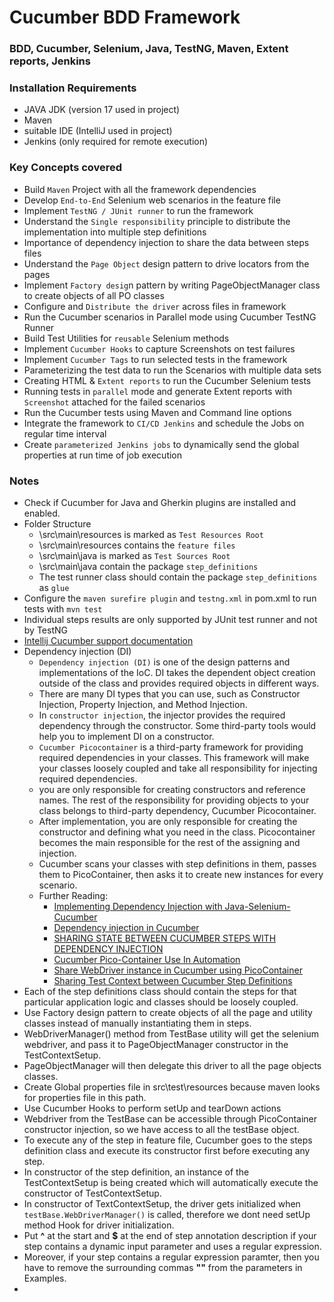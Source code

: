# Cucumber BDD Framework
### BDD, Cucumber, Selenium, Java, TestNG, Maven, Extent reports, Jenkins

### Installation Requirements
* JAVA JDK (version 17 used in project)
* Maven
* suitable IDE (IntelliJ used in project)
* Jenkins (only required for remote execution)

### Key Concepts covered
* Build `Maven` Project with all the framework dependencies
* Develop `End-to-End` Selenium web scenarios in the feature file
* Implement `TestNG / JUnit runner` to run the framework
* Understand the `Single responsibility` principle to distribute the implementation into multiple step definitions
* Importance of dependency injection to share the data between steps files
* Understand the `Page Object` design pattern to drive locators from the pages
* Implement `Factory desig`n pattern by writing PageObjectManager class to create objects of all PO classes
* Configure and `Distribute the driver` across files in framework
* Run the Cucumber scenarios in Parallel mode using Cucumber TestNG Runner
* Build Test Utilities for `reusable` Selenium methods
* Implement `Cucumber Hooks` to capture Screenshots on test failures
* Implement `Cucumber Tags` to run selected tests in the framework
* Parameterizing the test data to run the Scenarios with multiple data sets
* Creating HTML & `Extent reports` to run the Cucumber Selenium tests
* Running tests in `parallel` mode and generate Extent reports with `Screenshot` attached for the failed scenarios
* Run the Cucumber tests using Maven and Command line options
* Integrate the framework to `CI/CD Jenkins` and schedule the Jobs on regular time interval
* Create `parameterized Jenkins jobs` to dynamically send the global properties at run time of job execution


### Notes
* Check if Cucumber for Java and Gherkin plugins are installed and enabled.
* Folder Structure
  * \src\main\resources is marked as `Test Resources Root`
  * \src\main\resources contains the `feature files`
  * \src\main\java is marked as `Test Sources Root`
  * \src\main\java contain the package `step_definitions`
  * The test runner class should contain the package `step_definitions` as `glue`
* Configure the `maven surefire plugin` and `testng.xml` in pom.xml to run tests with `mvn test`
* Individual steps results are only supported by JUnit test runner and not by TestNG
* [Intellij Cucumber support documentation](https://www.jetbrains.com/help/idea/cucumber-support.html)
* Dependency injection (DI)
  * `Dependency injection (DI)` is one of the design patterns and implementations of the IoC. DI takes the dependent object creation outside of the class and provides required objects in different ways.
  * There are many DI types that you can use, such as Constructor Injection, Property Injection, and Method Injection.
  * In `constructor injection`, the injector provides the required dependency through the constructor. Some third-party tools would help you to implement DI on a constructor. 
  * `Cucumber Picocontainer` is a third-party framework for providing required dependencies in your classes. This framework will make your classes loosely coupled and take all responsibility for injecting required dependencies.
  * you are only responsible for creating constructors and reference names. The rest of the responsibility for providing objects to your class belongs to third-party dependency, Cucumber Picocontainer.
  * After implementation, you are only responsible for creating the constructor and defining what you need in the class. Picocontainer becomes the main responsible for the rest of the assigning and injection.
  * Cucumber scans your classes with step definitions in them, passes them to PicoContainer, then asks it to create new instances for every scenario.
  * Further Reading:
    * [Implementing Dependency Injection with Java-Selenium-Cucumber](https://www.kloia.com/blog/implementing-dependency-injection-with-java-selenium-cucumber)
    * [Dependency injection in Cucumber](https://www.numpyninja.com/post/dependency-injection-in-cucumber)
    * [SHARING STATE BETWEEN CUCUMBER STEPS WITH DEPENDENCY INJECTION](https://angiejones.tech/sharing-state-between-steps-in-cucumber-with-dependency-injection/)
    * [Cucumber Pico-Container Use In Automation](https://medium.com/@jitendra.pisal44/cucumber-pico-container-use-in-automation-79c597d0ef04)
    * [Share WebDriver instance in Cucumber using PicoContainer](https://www.programsbuzz.com/article/share-webdriver-instance-cucumber-using-picocontainer)
    * [Sharing Test Context between Cucumber Step Definitions](https://www.toolsqa.com/selenium-cucumber-framework/sharing-test-context-between-cucumber-step-definitions/)
* Each of the step definitions class should contain the steps for that particular application logic and classes should be loosely coupled.
* Use Factory design pattern to create objects of all the page and utility classes instead of manually instantiating them in steps.
* WebDriverManager() method from TestBase utility will get the selenium webdriver, and pass it to PageObjectManager constructor in the TestContextSetup.
* PageObjectManager will then delegate this driver to all the page objects classes.
* Create Global properties file in src\test\resources because maven looks for properties file in this path.
* Use Cucumber Hooks to perform setUp and tearDown actions
* Webdriver from the TestBase can be accessible through PicoContainer constructor injection, so we have access to all the testBase object.
* To execute any of the step in feature file, Cucumber goes to the steps definition class and execute its constructor first before executing any step. 
* In constructor of the step definition, an instance of the TestContextSetup is being created which will automatically execute the constructor of TestContextSetup.
* In constructor of TextContextSetup, the driver gets initialized when `testBase.WebDriverManager()` is called, therefore we dont need setUp method Hook for driver initialization.
* Put **^** at the start and **$** at the end of step annotation description if your step contains a dynamic input parameter and uses a regular expression.
* Moreover, if your step contains a regular expression paramter, then you have to remove the surrounding commas **""** from the parameters in Examples.
* 
